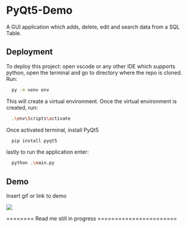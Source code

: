 
# PyQt5-Demo

A GUI application which adds, delete, edit and search data from a SQL Table.



## Deployment

To deploy this project: open vscode or any other IDE which supports python, open the terminal and go to directory where the repo is cloned. Run:

```bash
  py -m venv env
```
This will create a virtual environment. Once the virtual environment is created, run:
```bash
  .\env\Scripts\activate
```
Once activated terminal, install PyQt5
```bash
  pip install pyqt5
```
lastly to run the application enter:
```bash
  python .\main.py
```

## Demo

Insert gif or link to demo

![](https://github.com/umaid-git/Pyqt5-Demo/blob/main/ezgif-1-d11d6f3f42.gif)

======== Read me still in progress =======================
